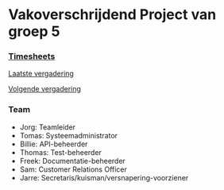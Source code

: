 # Vakoverschrijdend Project van groep 5

### [Timesheets]()

[Laatste vergadering](https://docs.google.com/document/d/1Lh5QsRfRk6YIFIKWIE6E53umxwNmmVDvcZCAYrl9r9c/edit#)

[Volgende vergadering]()

### Team
* Jorg:   Teamleider
* Tomas:  Systeemadministrator
* Billie: API-beheerder
* Thomas: Test-beheerder
* Freek:  Documentatie-beheerder
* Sam:    Customer Relations Officer
* Jarre:  Secretaris/kuisman/versnapering-voorziener
